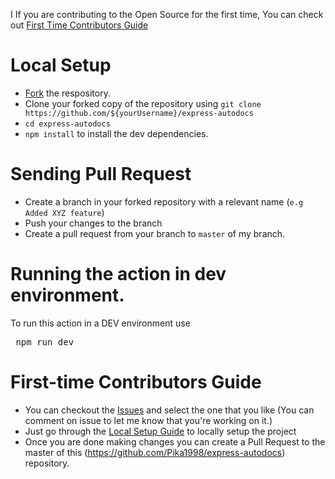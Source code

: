 I
If you are contributing to the Open Source for the first time, You can check out [First Time Contributors Guide](#first-time-contributors-guide)

# Local Setup

- [Fork](https://github.com/Pika1998/express-autodocs/fork) the respository.
- Clone your forked copy of the repository using `git clone https://github.com/${yourUsername}/express-autodocs`
- `cd express-autodocs`
- `npm install` to install the dev dependencies.

# Sending Pull Request

- Create a branch in your forked repository with a relevant name (`e.g Added XYZ feature`)
- Push your changes to the branch
- Create a pull request from your branch to `master` of my branch.

# Running the action in dev environment.

To run this action in a DEV environment use

<pre> npm run dev </pre>

# First-time Contributors Guide

- You can checkout the [Issues](https://github.com/Pika1998/express-autodocs/issues) and select the one that you like (You can comment on issue to let me know that you're working on it.)
- Just go through the [Local Setup Guide](#local-setup) to locally setup the project
- Once you are done making changes you can create a Pull Request to the master of this (https://github.com/Pika1998/express-autodocs) repository.

